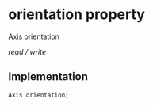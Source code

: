


# orientation property






[Axis](https://api.flutter.dev/flutter/painting/Axis.html) orientation
  
_read / write_






## Implementation

```dart
Axis orientation;


```







